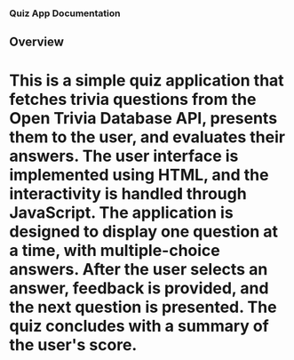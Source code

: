 ### Quiz App Documentation
## Overview
# This is a simple quiz application that fetches trivia questions from the Open Trivia Database API, presents them to the user, and evaluates their answers. The user interface is implemented using HTML, and the interactivity is handled through JavaScript. The application is designed to display one question at a time, with multiple-choice answers. After the user selects an answer, feedback is provided, and the next question is presented. The quiz concludes with a summary of the user's score.
